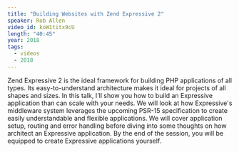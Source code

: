 ```yaml
---
title: "Building Websites with Zend Expressive 2"
speaker: Rob Allen
video_id: koW1titx9cU
length: "40:45"
year: 2018
tags:
  - videos
  - 2018
---
```


Zend Expressive 2 is the ideal framework for building PHP applications of all types. Its easy-to-understand architecture makes it ideal for projects of all shapes and sizes. In this talk, I'll show you how to build an Expressive application than can scale with your needs. We will look at how Expressive's middleware system leverages the upcoming PSR-15 specification to create easily understandable and flexible applications. We will cover application setup, routing and error handling before diving into some thoughts on how architect an Expressive application. By the end of the session, you will be equipped to create Expressive applications yourself.
